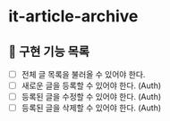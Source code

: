 # it-article-archive

## 📝 구현 기능 목록

- [ ] 전체 글 목록을 불러올 수 있어야 한다.
- [ ] 새로운 글을 등록할 수 있어야 한다. (Auth)
- [ ] 등록된 글을 수정할 수 있어야 한다. (Auth)
- [ ] 등록된 글을 삭제할 수 있어야 한다. (Auth)
